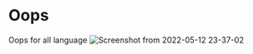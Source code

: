 # Oops
Oops for all language
![Screenshot from 2022-05-12 23-37-02](https://user-images.githubusercontent.com/78407424/168140611-1ad49ab1-775d-4ccf-bbf5-630d4149a79e.png)

